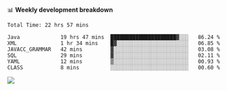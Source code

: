 

📊 **Weekly development breakdown**
<!--START_SECTION:waka-->

```text
Total Time: 22 hrs 57 mins

Java             19 hrs 47 mins  █████████████████████▓░░░   86.24 %
XML              1 hr 34 mins    █▓░░░░░░░░░░░░░░░░░░░░░░░   06.85 %
JAVACC_GRAMMAR   42 mins         ▓░░░░░░░░░░░░░░░░░░░░░░░░   03.08 %
SQL              29 mins         ▓░░░░░░░░░░░░░░░░░░░░░░░░   02.11 %
YAML             12 mins         ▒░░░░░░░░░░░░░░░░░░░░░░░░   00.93 %
CLASS            8 mins          ░░░░░░░░░░░░░░░░░░░░░░░░░   00.60 %
```

<!--END_SECTION:waka-->

<p align="left" dir="auto">
  <a href="#">
    <img src="https://github-readme-stats.vercel.app/api?username=JiHongYuan&show_icons=true&inc">
  </a>
</p>
